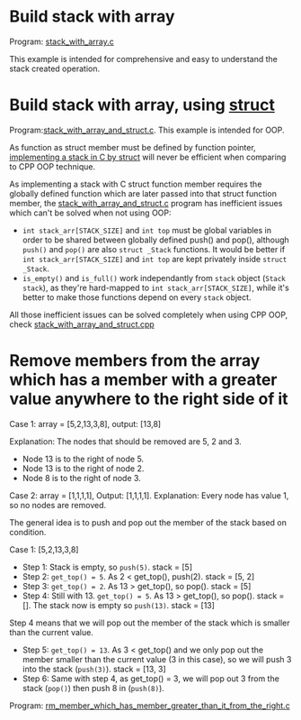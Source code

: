 # Build stack with array

Program: [stack_with_array.c](stack_with_array.c)

This example is intended for comprehensive and easy to understand the stack created operation.

# Build stack with array, using [struct](../struct/)

Program:[stack_with_array_and_struct.c](stack_with_array_and_struct.c). This example is intended for OOP.

As function as struct member must be defined by function pointer, [implementing a stack in C by struct](stack_with_array_and_struct.c) will never be efficient when comparing to CPP OOP technique.

As implementing a stack with C struct function member requires the globally defined function which are later passed into that struct function member, the  [stack_with_array_and_struct.c](stack_with_array_and_struct.c) program has inefficient issues which can't be solved when not using OOP:

* ``int stack_arr[STACK_SIZE]`` and ``int top`` must be global variables in order to be shared between globally defined push() and pop(), although ``push()`` and ``pop()`` are also ``struct _Stack`` functions. It would be better if ``int stack_arr[STACK_SIZE]`` and ``int top`` are kept privately inside ``struct _Stack``.
* ``is_empty()`` and ``is_full()`` work independantly from ``stack`` object (``Stack stack``), as they're hard-mapped to ``int stack_arr[STACK_SIZE]``, while it's better to make those functions depend on every ``stack`` object.

All those inefficient issues can be solved completely when using CPP OOP, check [stack_with_array_and_struct.cpp](https://github.com/TranPhucVinh/Cplusplus/blob/master/Data%20structure/Stack/stack_with_array.cpp)
# Remove members from the array which has a member with a greater value anywhere to the right side of it

Case 1: array = [5,2,13,3,8], output: [13,8]

Explanation: The nodes that should be removed are 5, 2 and 3.
* Node 13 is to the right of node 5.
* Node 13 is to the right of node 2.
* Node 8 is to the right of node 3.

Case 2: array = [1,1,1,1], Output: [1,1,1,1]. Explanation: Every node has value 1, so no nodes are removed.

The general idea is to push and pop out the member of the stack based on condition.

Case 1: [5,2,13,3,8]

* Step 1: Stack is empty, so ``push(5)``. stack = [5]
* Step 2: ``get_top() = 5``. As 2 < get_top(), push(2). stack = [5, 2]
* Step 3: ``get_top() = 2``. As 13 > get_top(), so pop(). stack = [5]
* Step 4: Still with 13. ``get_top() = 5``. As 13 > get_top(), so pop(). stack = []. The stack now is empty so ``push(13)``. stack = [13]

Step 4 means that we will pop out the member of the stack which is smaller than the current value.
* Step 5: ``get_top() = 13``. As 3 < get_top() and we only pop out the member smaller than the current value (3 in this case), so we will push 3 into the stack (``push(3)``). stack = [13, 3]
* Step 6: Same with step 4, as get_top() = 3, we will pop out 3 from the stack (``pop()``) then push 8 in (``push(8)``).

Program: [rm_member_which_has_member_greater_than_it_from_the_right.c](rm_member_which_has_member_greater_than_it_from_the_right.c)
